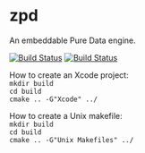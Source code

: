 # zpd
An embeddable Pure Data engine.

[![Build Status](https://travis-ci.org/pierreguillot/zpd.svg?branch=master)](https://travis-ci.org/pierreguillot/zpd)
[![Build Status](https://ci.appveyor.com/api/projects/status/github/pierreguillot/zpd?branch=master&svg=true)](https://ci.appveyor.com/project/pierreguillot/zpd/branch/master)

How to create an Xcode project:  
``mkdir build``  
``cd build``  
``cmake .. -G"Xcode" ../``

How to create a Unix makefile:  
``mkdir build``  
``cd build``  
``cmake .. -G"Unix Makefiles" ../``
